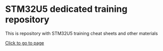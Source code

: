 # STM32U5 dedicated training repository

This is repository with STM32U5 training cheat sheets and other materials

[Click to go to page](https://rristm.github.io/tomas_materials_v2/ST-TOMAS-Workshop/stm32u5_workshop_2024/master)
